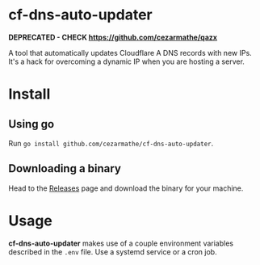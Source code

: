 # cf-dns-auto-updater

**DEPRECATED - CHECK https://github.com/cezarmathe/qazx**

A tool that automatically updates Cloudflare A DNS records with new
IPs. It's a hack for overcoming a dynamic IP when you are hosting a
server.

# Install

## Using go

Run `go install github.com/cezarmathe/cf-dns-auto-updater`.

## Downloading a binary

Head to the [Releases](https://github.com/cezarmathe/cf-dns-auto-updater/releases)
page and download the binary for your machine.

# Usage

**cf-dns-auto-updater** makes use of a couple environment variables
described in the `.env` file. Use a systemd service or a cron job.
